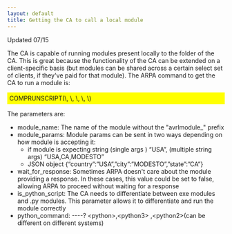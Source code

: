 ```yaml
---
layout: default
title: Getting the CA to call a local module
---
```


Updated 07/15


The CA is capable of running modules present locally to the folder of the CA. This is great because the functionality of the CA can be extended on a client-specific basis (but modules can be shared across a certain select set of clients, if they've paid for that module).
The ARPA command to get the CA to run a module is:

<div style="background-color: yellow;padding: 5px;">COMPRUNSCRIPT(\<module_name\>, \<module_params\>, \<wait_for_response:bool\>, \<is_python_script:bool\>, \<python_command\>)</div>

The parameters are:
+ module_name: The name of the module without the "avrlmodule_" prefix
+ module_params: Module params can be sent in two ways depending on how module is accepting it:
    - if module is expecting string (single args ) “USA”, (multiple string args) “USA,CA,MODESTO” 
    - JSON object {“country”:”USA”,”city”:”MODESTO”,”state”:”CA”}
+ wait_for_response: Sometimes ARPA doesn't care about the module providing a response. In these cases, this value could be set to false, allowing ARPA to proceed without waiting for a response
+ is_python_script: The CA needs to differentiate between exe modules and .py modules. This parameter allows it to differentiate and run the module correctly
+ python_command: ----? \<python\>,\<python3\> ,\<python2\>(can be different on different systems)